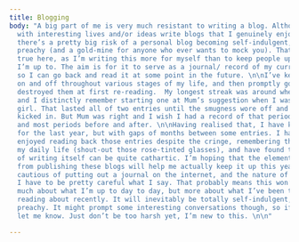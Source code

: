 ```yaml
---
title: Blogging
body: "A big part of me is very much resistant to writing a blog. Although a few friends
  with interesting lives and/or ideas write blogs that I genuinely enjoy reading,
  there’s a pretty big risk of a personal blog becoming self-indulgent, cringey, and
  preachy (and a gold-mine for anyone who ever wants to mock you). That is especially
  true here, as I’m writing this more for myself than to keep people updated on what
  I’m up to. The aim is for it to serve as a journal/ record of my current thoughts,
  so I can go back and read it at some point in the future. \n\nI’ve kept a journal
  on and off throughout various stages of my life, and then promptly gone back and
  destroyed them at first re-reading.  My longest streak was around when I was 9-10,
  and I distinctly remember starting one at Mum’s suggestion when I was made head
  girl. That lasted all of two entries until the smugness wore off and the self-doubt
  kicked in. But Mum was right and I wish I had a record of that period of my life,
  and most periods before and after. \n\nHaving realised that, I have kept a journal
  for the last year, but with gaps of months between some entries. I have actually
  enjoyed reading back those entries despite the cringe, remembering the minutia of
  my daily life (shout-out those rose-tinted glasses), and have found the process
  of writing itself can be quite cathartic. I’m hoping that the element of accountability
  from publishing these blogs will help me actually keep it up this year.\n\nI am
  cautious of putting out a journal on the internet, and the nature of my job means
  I have to be pretty careful what I say. That probably means this won’t contain too
  much about what I’m up to day to day, but more about what I’ve been thinking/ talking/
  reading about recently. It will inevitably be totally self-indulgent, cringey, and
  preachy. It might prompt some interesting conversations though, so if you are reading,
  let me know. Just don’t be too harsh yet, I’m new to this. \n\n"

---
```

